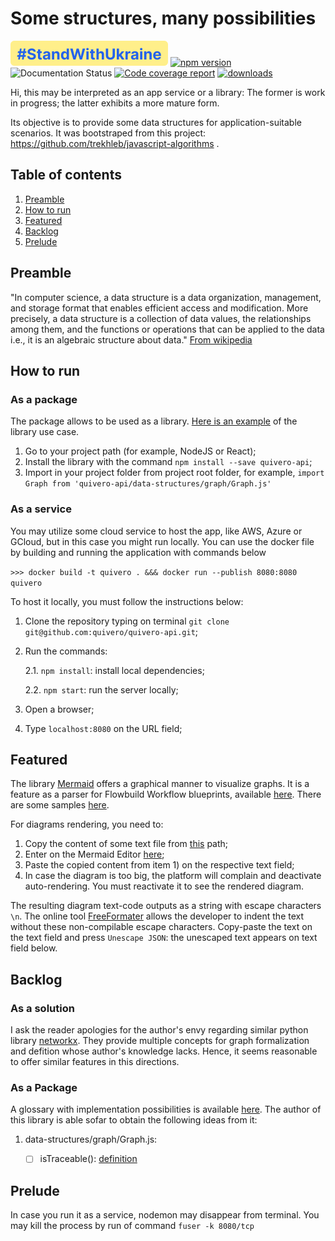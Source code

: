 # Some structures, many possibilities

[![StandWithUkraine](https://raw.githubusercontent.com/vshymanskyy/StandWithUkraine/main/badges/StandWithUkraine.svg)](https://github.com/vshymanskyy/StandWithUkraine/blob/main/docs/README.md)
[![npm version](https://img.shields.io/npm/v/dot-quiver)](https://www.npmjs.com/package/quivero-api)
![Documentation Status](https://img.shields.io/npm/l/dot-quiver)
[![Code coverage report](https://codecov.io/gh/quivero/prego/branch/main/graph/badge.svg?token=U6VOO56PDL)](https://app.codecov.io/gh/quivero/prego)
[![downloads](https://img.shields.io/npm/dm/quivero-api)](https://www.npmjs.com/package/quivero-api)

Hi, this may be interpreted as an app service or a library: The former is work in progress; the latter exhibits a more mature form.

Its objective is to provide some data structures for application-suitable scenarios. It was bootstraped from this project: https://github.com/trekhleb/javascript-algorithms .

## Table of contents

1. [Preamble](#preamble)
2. [How to run](#how-to-run)
3. [Featured](#featured)
4. [Backlog](#backlog)
5. [Prelude](#prelude)

## Preamble

"In computer science, a data structure is a data organization, management, and storage format that enables efficient access and modification. More precisely, a data structure is a collection of data values, the relationships among them, and the functions or operations that can be applied to the data i.e., it is an algebraic structure about data." [From wikipedia](https://en.wikipedia.org/wiki/Data_structure)

## How to run

### As a package

The package allows to be used as a library. [Here is an example](https://github.com/quivero/use-case) of the library use case.

1. Go to your project path (for example, NodeJS or React);
2. Install the library with the command `npm install --save quivero-api`;
3. Import in your project folder from project root folder, for example, `import Graph from 'quivero-api/data-structures/graph/Graph.js'`

### As a service

You may utilize some cloud service to host the app, like AWS, Azure or GCloud, but in this case you might run locally. You can use the docker file by building and running the application with commands below

`>>> docker build -t quivero . &&& docker run --publish 8080:8080 quivero`

To host it locally, you must follow the instructions below:

1. Clone the repository typing on terminal `git clone git@github.com:quivero/quivero-api.git`;
2. Run the commands:

   2.1. `npm install`: install local dependencies;

   2.2. `npm start`: run the server locally;

3. Open a browser;
4. Type `localhost:8080` on the URL field;

## Featured

The library [Mermaid](https://github.com/mermaid-js/mermaid-cli) offers a graphical manner to visualize graphs. It is a feature as a parser for Flowbuild Workflow blueprints, available [here](https://github.com/quivero-api/quivero-api/blob/44217b78c9b15dfbe33708b8f744ce8d3ea00e99/utils/workflow/parsers.js#L531). There are some samples [here](https://github.com/quivero/quivero-api-api/tree/main/src/samples/blueprints/diagrams).

For diagrams rendering, you need to:

1. Copy the content of some text file from [this](https://github.com/quivero/quivero-api/tree/main/src/samples/blueprints/diagrams) path;
2. Enter on the Mermaid Editor [here](https://mermaid.live);
3. Paste the copied content from item 1) on the respective text field;
4. In case the diagram is too big, the platform will complain and deactivate auto-rendering. You must reactivate it to see the rendered diagram.

The resulting diagram text-code outputs as a string with escape characters `\n`. The online tool [FreeFormater](https://www.freeformatter.com/json-escape.html) allows the developer to indent the text without these non-compilable escape characters. Copy-paste the text on the text field and press `Unescape JSON`: the unescaped text appears on text field below.

## Backlog

### As a solution

I ask the reader apologies for the author's envy regarding similar python library [networkx](https://networkx.org/documentation/stable/reference/classes/index.html). They provide multiple concepts for graph formalization and defition whose author's knowledge lacks. Hence, it seems reasonable to offer similar features in this directions.

### As a Package

A glossary with implementation possibilities is available [here](https://en.wikipedia.org/wiki/Glossary_of_graph_theory). The author of this library is able sofar to obtain the following ideas from it:

1. data-structures/graph/Graph.js:

   - [ ] isTraceable(): [definition](https://mathworld.wolfram.com/TraceableGraph.html)

## Prelude

In case you run it as a service, nodemon may disappear from terminal. You may kill the process by run of command `fuser -k 8080/tcp`
